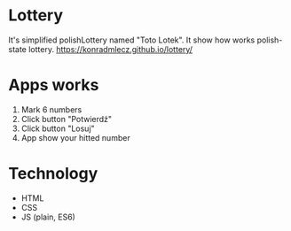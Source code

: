# Lottery 
 It's simplified polishLottery named "Toto Lotek". It show how works polish-state lottery.
https://konradmlecz.github.io/lottery/
# Apps works
1. Mark 6 numbers
2. Click button "Potwierdź"
3. Click button "Losuj"
4. App show your hitted number
# Technology
- HTML
- CSS
- JS (plain, ES6)
